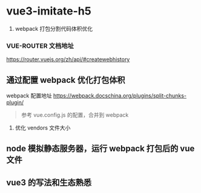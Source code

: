 # vue3-imitate-h5

1. webpack 打包分割代码体积优化

### VUE-ROUTER 文档地址

https://router.vuejs.org/zh/api/#createwebhistory

## 通过配置 webpack 优化打包体积

webpack 配置地址 https://webpack.docschina.org/plugins/split-chunks-plugin/

> 参考 vue.config.js 的配置，合并到 webpack

1. 优化 vendors 文件大小

## node 模拟静态服务器，运行 webpack 打包后的 vue 文件

## vue3 的写法和生态熟悉
